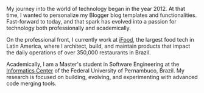 My journey into the world of technology began in the year 2012. At that time, I wanted to personalize my Blogger blog templates and functionalities. Fast-forward to today, and that spark has evolved into a passion for technology both professionally and academically.

On the professional front, I currently work at [iFood](https://institucional.ifood.com.br/en/), the largest food tech in Latin America, where I architect, build, and maintain products that impact the daily operations of over 350,000 restaurants in Brazil.

Academically, I am a Master's student in Software Engineering at the [Informatics Center](http://www.cin.ufpe.br/) of the Federal University of Pernambuco, Brazil. My research is focused on building, evolving, and experimenting with advanced code merging tools.
